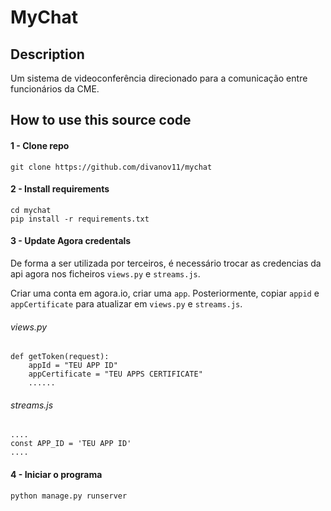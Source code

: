 # MyChat

## Description 
Um sistema de videoconferência direcionado para a comunicação entre funcionários da CME.

##  How to use this source code

#### 1 - Clone repo
```
git clone https://github.com/divanov11/mychat
```

#### 2 - Install requirements
```
cd mychat
pip install -r requirements.txt
```

#### 3 - Update Agora credentals
De forma a ser utilizada por terceiros, é necessário trocar as credencias da api agora nos ficheiros `views.py` e `streams.js`.

Criar uma conta em agora.io, criar uma `app`. Posteriormente, copiar `appid` e `appCertificate` para atualizar em `views.py` e `streams.js`.

###### views.py
```
def getToken(request):
    appId = "TEU APP ID"
    appCertificate = "TEU APPS CERTIFICATE"
    ......
```

###### streams.js
```
....
const APP_ID = 'TEU APP ID'
....
```


#### 4 - Iniciar o programa
```
python manage.py runserver
```


